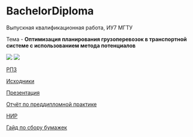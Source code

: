 # BachelorDiploma
Выпускная квалификационная работа, ИУ7 МГТУ

Тема - **Оптимизация планирования грузоперевозок в транспортной системе с использованием метода потенциалов**

<img src="https://img.shields.io/badge/Python-14354C?style=for-the-badge&logo=python&logoColor=white">
<img src="https://img.shields.io/badge/Made%20with-LaTeX-1f425f.svg">

[РПЗ](paper/main.pdf)

[Исходники](src)

[Презентация](other_papers/presentation.pdf)

[Отчёт по преддипломной практике](practice_report/main.pdf)

[НИР](https://github.com/fairay/BachelorDiploma/tree/%D0%9D%D0%98%D0%A0)

[Гайд по сбору бумажек](other_papers/vkr_guide.pdf)
